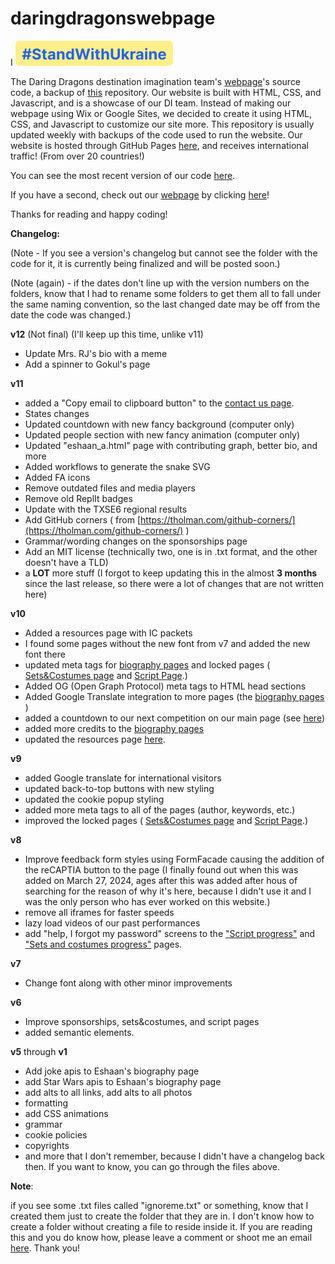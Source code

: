 # daringdragonswebpage

I [![Stand With Ukraine](https://raw.githubusercontent.com/vshymanskyy/StandWithUkraine/main/badges/StandWithUkraine.svg)](https://stand-with-ukraine.pp.ua)

The Daring Dragons destination imagination team's [webpage](https://daringdragons.eshaanahuja.repl.co)'s source code, a backup of [this](https://github.com/ahujaesh/ahujaesh.github.io) repository. Our website is built with HTML, CSS, and Javascript, and is a showcase of our DI team. Instead of making our webpage using Wix or Google Sites, we decided to create it using HTML, CSS, and Javascript to customize our site more. This repository is usually updated weekly with backups of the code used to run the website. Our website is hosted through GitHub Pages [here](https://github.com/ahujaesh/ahujaesh.github.io), and receives international traffic! (From over 20 countries!)

You can see the most recent version of our code [here](https://github.com/ahujaesh/ahujaesh.github.io).

If you have a second, check out our [webpage](https://ahujaesh.github.io) by clicking [here](https://ahujaesh.github.io)!

Thanks for reading and happy coding!


**Changelog:** 

(Note - If you see a version's changelog but cannot see the folder with the code for it, it is currently being finalized and will be posted soon.)

(Note (again) -  if the dates don't line up with the version numbers on the folders, know that I had to rename some folders to get them all to fall under the same naming convention, so the last changed date may be off from the date the code was changed.)



**v12** (Not final) (I'll keep up this time, unlike v11)
- Update Mrs. RJ's bio with a meme
- Add a spinner to Gokul's page
 
**v11** 
- added a "Copy email to clipboard button" to the [contact us page](https://daringdragons.eshaanahuja.repl.co/contact.html).
- States changes
- Updated countdown with new fancy background (computer only)
- Updated people section with new fancy animation (computer only)
- Updated "eshaan_a.html" page with contributing graph, better bio, and more
- Added workflows to generate the snake SVG
- Added FA icons
- Remove outdated files and media players
- Remove old ReplIt badges
- Update with the TXSE6 regional results
- Add GitHub corners ( from [https://tholman.com/github-corners/](https://tholman.com/github-corners/) )
- Grammar/wording changes on the sponsorships page
- Add an MIT license (technically two, one is in .txt format, and the other doesn't have a TLD)
- a **LOT** more stuff (I forgot to keep updating this in the almost **3 months** since the last release, so there were a lot of changes that are not written here)


**v10** 
- Added a resources page with IC packets
- I found some pages without the new font from v7 and added the new font there
- updated meta tags for [biography pages](https://daringdragons.eshaanahuja.repl.co/index.html#:~:text=solving%20and%20innovation.-,Our%20Team%20Members,-%2D%20you%20can%20read) and locked pages ( [Sets&Costumes page](https://daringdragons.eshaanahuja.repl.co/sets&costumes.html) and [Script Page](https://daringdragons.eshaanahuja.repl.co/script.html).)
- Added OG (Open Graph Protocol) meta tags to HTML head sections
- Added Google Translate integration to more pages (the [biography pages](https://daringdragons.eshaanahuja.repl.co/index.html#:~:text=solving%20and%20innovation.-,Our%20Team%20Members,-%2D%20you%20can%20read) )
- added a countdown to our next competition on our main page (see [here](https://daringdragons.eshaanahuja.repl.co/#:~:text=Countdown%20to%20Our%20Next%20Competition!))
- added more credits to the [biography pages](https://daringdragons.eshaanahuja.repl.co/index.html#:~:text=solving%20and%20innovation.-,Our%20Team%20Members,-%2D%20you%20can%20read)
- updated the resources page [here](https://daringdragons.eshaanahuja.repl.co/resources.html).


**v9** 
- added Google translate for international visitors
- updated back-to-top buttons with new styling
- updated the cookie popup styling
- added more meta tags to all of the pages (author, keywords, etc.)
- improved the locked pages ( [Sets&Costumes page](https://daringdragons.eshaanahuja.repl.co/sets&costumes.html) and [Script Page](https://daringdragons.eshaanahuja.repl.co/script.html).)


**v8**
- Improve feedback form styles using FormFacade causing the addition of the reCAPTIA button to the page (I finally found out when this was added on March 27, 2024, ages after this was added after hous of searching for the reason of why it's here, because I didn't use it and I was the only person who has ever worked on this website.)
- remove all iframes for faster speeds
- lazy load videos of our past performances
- add "help, I forgot my password" screens to the ["Script progress"](https://daringdragons.eshaanahuja.repl.co/script.html) and ["Sets and costumes progress"](https://daringdragons.eshaanahuja.repl.co/sets&costumes.html) pages.


 **v7**
 - Change font along with other minor improvements
 
 
 **v6**
 - Improve sponsorships, sets&costumes, and script pages
 - added semantic elements.
 
 
**v5** through **v1**
- Add joke apis to Eshaan's biography page
- add Star Wars apis to Eshaan's biography page
- add alts to all links, add alts to all photos
- formatting
- add CSS animations
- grammar
- cookie policies
- copyrights
- and more that I don't remember, because I didn't have a changelog back then. If you want to know, you can go through the files above.


 **Note**: 
 
 if you see some .txt files called "ignoreme.txt" or something, know that I created them just to create the folder that they are in. I don't know how to create a folder without creating a file to reside inside it. If you are reading this and you do know how, please leave a comment or shoot me an email [here](https://daringdragons.eshaanahuja.repl.co/contact.html). Thank you!
